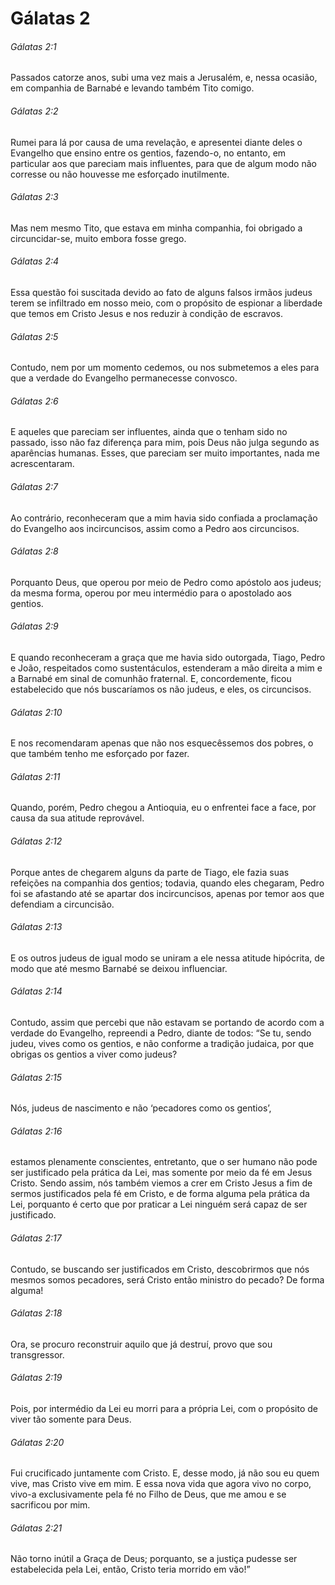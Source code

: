 # Gálatas 2

###### Gálatas 2:1

Passados catorze anos, subi uma vez mais a Jerusalém, e, nessa ocasião, em companhia de Barnabé e levando também Tito comigo.

###### Gálatas 2:2

Rumei para lá por causa de uma revelação, e apresentei diante deles o Evangelho que ensino entre os gentios, fazendo-o, no entanto, em particular aos que pareciam mais influentes, para que de algum modo não corresse ou não houvesse me esforçado inutilmente.

###### Gálatas 2:3

Mas nem mesmo Tito, que estava em minha companhia, foi obrigado a circuncidar-se, muito embora fosse grego.

###### Gálatas 2:4

Essa questão foi suscitada devido ao fato de alguns falsos irmãos judeus terem se infiltrado em nosso meio, com o propósito de espionar a liberdade que temos em Cristo Jesus e nos reduzir à condição de escravos.

###### Gálatas 2:5

Contudo, nem por um momento cedemos, ou nos submetemos a eles para que a verdade do Evangelho permanecesse convosco.

###### Gálatas 2:6

E aqueles que pareciam ser influentes, ainda que o tenham sido no passado, isso não faz diferença para mim, pois Deus não julga segundo as aparências humanas. Esses, que pareciam ser muito importantes, nada me acrescentaram.

###### Gálatas 2:7

Ao contrário, reconheceram que a mim havia sido confiada a proclamação do Evangelho aos incircuncisos, assim como a Pedro aos circuncisos.

###### Gálatas 2:8

Porquanto Deus, que operou por meio de Pedro como apóstolo aos judeus; da mesma forma, operou por meu intermédio para o apostolado aos gentios.

###### Gálatas 2:9

E quando reconheceram a graça que me havia sido outorgada, Tiago, Pedro e João, respeitados como sustentáculos, estenderam a mão direita a mim e a Barnabé em sinal de comunhão fraternal. E, concordemente, ficou estabelecido que nós buscaríamos os não judeus, e eles, os circuncisos.

###### Gálatas 2:10

E nos recomendaram apenas que não nos esquecêssemos dos pobres, o que também tenho me esforçado por fazer.

###### Gálatas 2:11

Quando, porém, Pedro chegou a Antioquia, eu o enfrentei face a face, por causa da sua atitude reprovável.

###### Gálatas 2:12

Porque antes de chegarem alguns da parte de Tiago, ele fazia suas refeições na companhia dos gentios; todavia, quando eles chegaram, Pedro foi se afastando até se apartar dos incircuncisos, apenas por temor aos que defendiam a circuncisão.

###### Gálatas 2:13

E os outros judeus de igual modo se uniram a ele nessa atitude hipócrita, de modo que até mesmo Barnabé se deixou influenciar.

###### Gálatas 2:14

Contudo, assim que percebi que não estavam se portando de acordo com a verdade do Evangelho, repreendi a Pedro, diante de todos: “Se tu, sendo judeu, vives como os gentios, e não conforme a tradição judaica, por que obrigas os gentios a viver como judeus?

###### Gálatas 2:15

Nós, judeus de nascimento e não ‘pecadores como os gentios’,

###### Gálatas 2:16

estamos plenamente conscientes, entretanto, que o ser humano não pode ser justificado pela prática da Lei, mas somente por meio da fé em Jesus Cristo. Sendo assim, nós também viemos a crer em Cristo Jesus a fim de sermos justificados pela fé em Cristo, e de forma alguma pela prática da Lei, porquanto é certo que por praticar a Lei ninguém será capaz de ser justificado.

###### Gálatas 2:17

Contudo, se buscando ser justificados em Cristo, descobrirmos que nós mesmos somos pecadores, será Cristo então ministro do pecado? De forma alguma!

###### Gálatas 2:18

Ora, se procuro reconstruir aquilo que já destruí, provo que sou transgressor.

###### Gálatas 2:19

Pois, por intermédio da Lei eu morri para a própria Lei, com o propósito de viver tão somente para Deus.

###### Gálatas 2:20

Fui crucificado juntamente com Cristo. E, desse modo, já não sou eu quem vive, mas Cristo vive em mim. E essa nova vida que agora vivo no corpo, vivo-a exclusivamente pela fé no Filho de Deus, que me amou e se sacrificou por mim.

###### Gálatas 2:21

Não torno inútil a Graça de Deus; porquanto, se a justiça pudesse ser estabelecida pela Lei, então, Cristo teria morrido em vão!”

